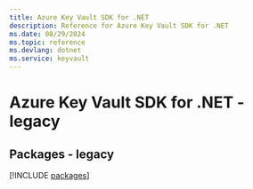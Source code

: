 ```yaml
---
title: Azure Key Vault SDK for .NET
description: Reference for Azure Key Vault SDK for .NET
ms.date: 08/29/2024
ms.topic: reference
ms.devlang: dotnet
ms.service: keyvault
---
```

# Azure Key Vault SDK for .NET - legacy
## Packages - legacy
[!INCLUDE [packages](key-vault-index.md)]